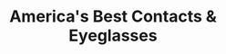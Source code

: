 ---
title: "America's Best Contacts & Eyeglasses"
url: /denton/americas-best-contacts-and-eyeglasses/
shop: optician
---